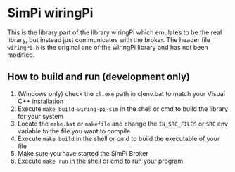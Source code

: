 # SimPi wiringPi

This is the library part of the library wiringPi which emulates to be the real
library, but instead just communicates with the broker. The header file
`wiringPi.h` is the original one of the wiringPi library and has not been
modified.

## How to build and run (development only)

1. (Windows only) check the `cl.exe` path in clenv.bat to match your
    Visual C++ installation
2. Execute `make build-wiring-pi-sim` in the shell or cmd to build the library
    for your system
3. Locate the `make.bat` or `makefile` and change the `IN_SRC_FILES` or `SRC`
    env variable to the file you want to compile
4. Execute `make build` in the shell or cmd to build the executable of your
    file
5. Make sure you have started the SimPi Broker
6. Execute `make run` in the shell or cmd to run your program
